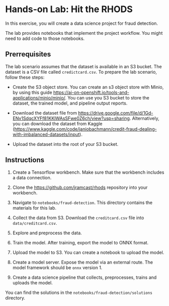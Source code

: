 # Hands-on Lab: Hit the RHODS

In this exercise, you will create a data science project for fraud detection.

The lab provides notebooks that implement the project workflow.
You might need to add code to those notebooks.

## Prerrequisites

The lab scenario assumes that the dataset is available in an S3 bucket.
The dataset is a CSV file called `credictcard.csv`.
To prepare the lab scenario, follow these steps:

* Create the S3 object store.
You can create an s3 object store with Minio, by using this guide https://ai-on-openshift.io/tools-and-applications/minio/minio/.
You can use you S3 bucket to store the dataset, the trained model, and pipeline output reports.

* Download the dataset file from https://drive.google.com/file/d/1Gd-ENv1SdqcXYFf81KKIWAsSFwe0Z6ch/view?usp=sharing.
Alternatively, you can download the dataset from Kaggle (https://www.kaggle.com/code/janiobachmann/credit-fraud-dealing-with-imbalanced-datasets/input).

* Upload the dataset into the root of your S3 bucket.


## Instructions

1. Create a Tensorflow workbench.
Make sure that the workbench includes a data connection.

2. Clone the https://github.com/jramcast/rhods repository into your workbench.

3. Navigate to `notebooks/fraud-detection`.
This directory contains the materials for this lab.

4. Collect the data from S3.
Download the `creditcard.csv` file into `data/creditcard.csv`.

5. Explore and preprocess the data.

6. Train the model.
After training, export the model to ONNX format.

7. Upload the model to S3.
You can create a notebook to upload the model.

8. Create a model server.
Expose the model via an external route.
The model framework should be `onnx` version 1.

9. Create a data science pipeline that collects, preprocesses, trains and uploads the model.


You can find the solutions in the `notebooks/fraud-detection/solutions` directory.
